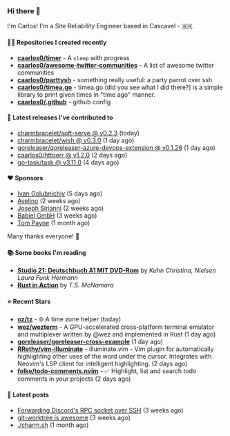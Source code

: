 ### Hi there 👋

I'm Carlos! I'm a Site Reliability Engineer based in Cascavel - 🇧🇷.

#### 👨‍💻 Repositories I created recently
- **[caarlos0/timer](https://github.com/caarlos0/timer)** - A `sleep` with progress
- **[caarlos0/awesome-twitter-communities](https://github.com/caarlos0/awesome-twitter-communities)** - A list of awesome twitter communities
- **[caarlos0/parttysh](https://github.com/caarlos0/parttysh)** - something really useful: a party parrot over ssh
- **[caarlos0/timea.go](https://github.com/caarlos0/timea.go)** - timea.go (did you see what I did there?) is a simple library to print given times in &#34;time ago&#34; manner.
- **[caarlos0/.github](https://github.com/caarlos0/.github)** - github config

#### 🚀 Latest releases I've contributed to


- [charmbracelet/soft-serve @ v0.2.3](https://github.com/charmbracelet/soft-serve/releases/tag/v0.2.3) (today)
- [charmbracelet/wish @ v0.3.0](https://github.com/charmbracelet/wish/releases/tag/v0.3.0) (1 day ago)
- [goreleaser/goreleaser-azure-devops-extension @ v0.1.26](https://github.com/goreleaser/goreleaser-azure-devops-extension/releases/tag/v0.1.26) (1 day ago)
- [caarlos0/httperr @ v1.2.0](https://github.com/caarlos0/httperr/releases/tag/v1.2.0) (2 days ago)
- [go-task/task @ v3.11.0](https://github.com/go-task/task/releases/tag/v3.11.0) (4 days ago)

#### ❤️ Sponsors
- [Ivan Golubnichiy](https://github.com/h1kkan) (5 days ago)
- [Avelino](https://github.com/avelino) (2 weeks ago)
- [Joseph Sirianni](https://github.com/jsirianni) (2 weeks ago)
- [Babiel GmbH](https://github.com/babiel) (3 weeks ago)
- [Tom Payne](https://github.com/twpayne) (1 month ago)

Many thanks everyone! 🙏

#### 📚 Some books I'm reading
- **[Studio 21: Deutschbuch A1 MIT DVD-Rom](https://www.goodreads.com/book/show/25495148-studio-21)** by _Kuhn Christina, Nielsen Laura Funk Hermann_
- **[Rust in Action](https://www.goodreads.com/book/show/45731908-rust-in-action)** by _T.S. McNamara_

#### ⭐ Recent Stars


- **[oz/tz](https://github.com/oz/tz)** - 🌐 A time zone helper (today)
- **[wez/wezterm](https://github.com/wez/wezterm)** - A GPU-accelerated cross-platform terminal emulator and multiplexer written by @wez and implemented in Rust (1 day ago)
- **[goreleaser/goreleaser-cross-example](https://github.com/goreleaser/goreleaser-cross-example)** (1 day ago)
- **[RRethy/vim-illuminate](https://github.com/RRethy/vim-illuminate)** - illuminate.vim - Vim plugin for automatically highlighting other uses of the word under the cursor. Integrates with Neovim&#39;s LSP client for intelligent highlighting. (2 days ago)
- **[folke/todo-comments.nvim](https://github.com/folke/todo-comments.nvim)** - ✅  Highlight, list and search todo comments in your projects (2 days ago)

#### 📄 Latest posts
- [Forwarding Discord&#39;s RPC socket over SSH](https://carlosbecker.com/posts/discord-rpc-ssh/) (3 weeks ago)
- [git-worktree is awesome](https://carlosbecker.com/posts/git-worktrees/) (3 weeks ago)
- [./charm.sh](https://carlosbecker.com/posts/charm/) (1 month ago)
